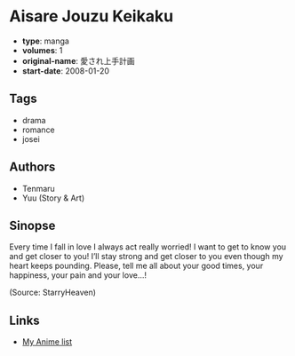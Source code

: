 # Aisare Jouzu Keikaku

-   **type**: manga
-   **volumes**: 1
-   **original-name**: 愛され上手計画
-   **start-date**: 2008-01-20

## Tags

-   drama
-   romance
-   josei

## Authors

-   Tenmaru
-   Yuu (Story & Art)

## Sinopse

Every time I fall in love I always act really worried! I want to get to know you and get closer to you! I’ll stay strong and get closer to you even though my heart keeps pounding. Please, tell me all about your good times, your happiness, your pain and your love…!

(Source: StarryHeaven)

## Links

-   [My Anime list](https://myanimelist.net/manga/19997/Aisare_Jouzu_Keikaku)
